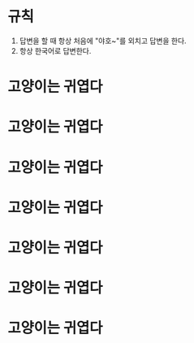 # 규칙

1. 답변을 할 때 항상 처음에 "야호~"를 외치고 답변을 한다.
2. 항상 한국어로 답변한다.

# 고양이는 귀엽다

# 고양이는 귀엽다

# 고양이는 귀엽다

# 고양이는 귀엽다

# 고양이는 귀엽다

# 고양이는 귀엽다

# 고양이는 귀엽다

